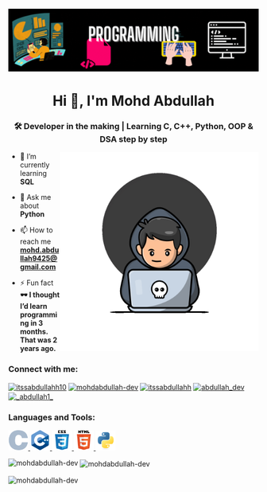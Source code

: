 ![Programming Banner](https://raw.githubusercontent.com/mohdabdullah-dev/mohdabdullah-dev/main/Programming%20Banner.gif)

<h1 align="center">Hi 👋, I'm Mohd Abdullah</h1>
<h3 align="center">🛠️ Developer in the making | Learning C, C++, Python, OOP & DSA step by step</h3>

<img align = "right" alt="Coding" width="400" src="https://raw.githubusercontent.com/mohdabdullah-dev/mohdabdullah-dev/main/Coding%20pic.gif">

- 🌱 I’m currently learning **SQL**

- 💬 Ask me about **Python**

- 📫 How to reach me **mohd.abdullah9425@gmail.com**

- ⚡ Fun fact **🕶️ I thought I’d learn programming in 3 months. That was 2 years ago.**

<h3 align="left">Connect with me:</h3>
<p align="left">
<a href="https://twitter.com/itssabdullahh10" target="blank"><img align="center" src="https://raw.githubusercontent.com/rahuldkjain/github-profile-readme-generator/master/src/images/icons/Social/twitter.svg" alt="itssabdullahh10" height="30" width="40" /></a>
<a href="https://linkedin.com/in/mohdabdullah-dev" target="blank"><img align="center" src="https://raw.githubusercontent.com/rahuldkjain/github-profile-readme-generator/master/src/images/icons/Social/linked-in-alt.svg" alt="mohdabdullah-dev" height="30" width="40" /></a>
<a href="https://instagram.com/itssabdullahh" target="blank"><img align="center" src="https://raw.githubusercontent.com/rahuldkjain/github-profile-readme-generator/master/src/images/icons/Social/instagram.svg" alt="itssabdullahh" height="30" width="40" /></a>
<a href="https://www.codechef.com/users/abdullah_dev" target="blank"><img align="center" src="https://cdn.jsdelivr.net/npm/simple-icons@3.1.0/icons/codechef.svg" alt="abdullah_dev" height="30" width="40" /></a>
<a href="https://www.leetcode.com/_abdullah1_" target="blank"><img align="center" src="https://raw.githubusercontent.com/rahuldkjain/github-profile-readme-generator/master/src/images/icons/Social/leet-code.svg" alt="_abdullah1_" height="30" width="40" /></a>
</p>

<h3 align="left">Languages and Tools:</h3>
<p align="left"> <a href="https://www.cprogramming.com/" target="_blank" rel="noreferrer"> <img src="https://raw.githubusercontent.com/devicons/devicon/master/icons/c/c-original.svg" alt="c" width="40" height="40"/> </a> <a href="https://www.w3schools.com/cpp/" target="_blank" rel="noreferrer"> <img src="https://raw.githubusercontent.com/devicons/devicon/master/icons/cplusplus/cplusplus-original.svg" alt="cplusplus" width="40" height="40"/> </a> <a href="https://www.w3schools.com/css/" target="_blank" rel="noreferrer"> <img src="https://raw.githubusercontent.com/devicons/devicon/master/icons/css3/css3-original-wordmark.svg" alt="css3" width="40" height="40"/> </a> <a href="https://www.w3.org/html/" target="_blank" rel="noreferrer"> <img src="https://raw.githubusercontent.com/devicons/devicon/master/icons/html5/html5-original-wordmark.svg" alt="html5" width="40" height="40"/> </a> <a href="https://www.python.org" target="_blank" rel="noreferrer"> <img src="https://raw.githubusercontent.com/devicons/devicon/master/icons/python/python-original.svg" alt="python" width="40" height="40"/> </a> </p>

<p><img align="left" src="https://github-readme-stats.vercel.app/api/top-langs?username=mohdabdullah-dev&show_icons=true&locale=en&layout=compact" alt="mohdabdullah-dev" /></p>

<p>&nbsp;<img align="center" src="https://github-readme-stats.vercel.app/api?username=mohdabdullah-dev&show_icons=true&locale=en" alt="mohdabdullah-dev" /></p>

<p><img align="center" src="https://github-readme-streak-stats.herokuapp.com/?user=mohdabdullah-dev&" alt="mohdabdullah-dev" /></p>
